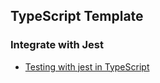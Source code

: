 ## TypeScript Template

### Integrate with Jest

- [Testing with jest in TypeScript](https://itnext.io/testing-with-jest-in-typescript-cc1cd0095421)

